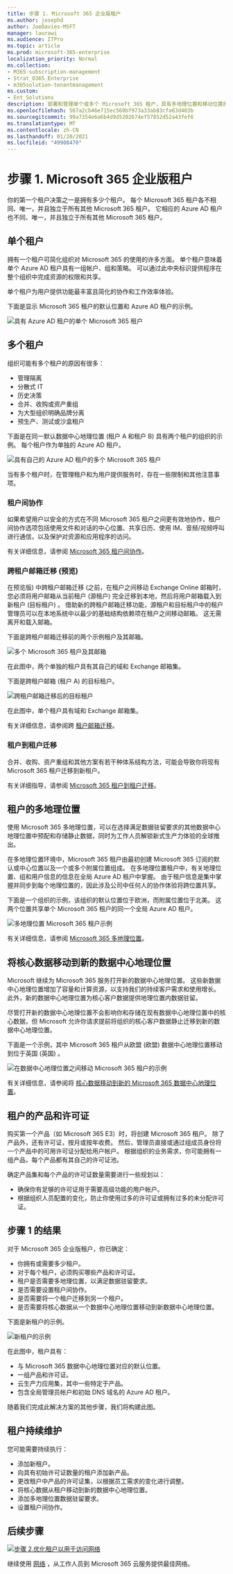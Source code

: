 ```yaml
---
title: 步骤 1. Microsoft 365 企业版租户
ms.author: josephd
author: JoeDavies-MSFT
manager: laurawi
ms.audience: ITPro
ms.topic: article
ms.prod: microsoft-365-enterprise
localization_priority: Normal
ms.collection:
- M365-subscription-management
- Strat_O365_Enterprise
- m365solution-tenantmanagement
ms.custom:
- Ent_Solutions
description: 部署和管理单个或多个 Microsoft 365 租户，具有多地理位置和移动位置的选项。
ms.openlocfilehash: 567a2cb46e715ec560bf973a33ab83cfa63d403b
ms.sourcegitcommit: 99a7354e6a6b4d9d5202674ef57852d52a43fef6
ms.translationtype: MT
ms.contentlocale: zh-CN
ms.lasthandoff: 01/20/2021
ms.locfileid: "49908470"
---
```

# <a name="step-1-your-microsoft-365-for-enterprise-tenants"></a>步骤 1. Microsoft 365 企业版租户

你的第一个租户决策之一是拥有多少个租户。 每个 Microsoft 365 租户各不相同、唯一，并且独立于所有其他 Microsoft 365 租户。 它相应的 Azure AD 租户也不同、唯一，并且独立于所有其他 Microsoft 365 租户。

## <a name="single-tenant"></a>单个租户
拥有一个租户可简化组织对 Microsoft 365 的使用的许多方面。 单个租户意味着单个 Azure AD 租户具有一组帐户、组和策略。 可以通过此中央标识提供程序在整个组织中完成资源的权限和共享。

单个租户为用户提供功能最丰富且简化的协作和工作效率体验。

下面是显示 Microsoft 365 租户的默认位置和 Azure AD 租户的示例。

![具有 Azure AD 租户的单个 Microsoft 365 租户](../media/tenant-management-overview/tenant-management-example-tenant.png)

## <a name="multiple-tenants"></a>多个租户

组织可能有多个租户的原因有很多：

- 管理隔离
- 分散式 IT
- 历史决策
- 合并、收购或资产重组
- 为大型组织明确品牌分离
- 预生产、测试或沙盒租户

下面是在同一默认数据中心地理位置 (租户 A 和租户 B) 具有两个租户的组织的示例。 每个租户作为单独的 Azure AD 租户。

![具有自己的 Azure AD 租户的多个 Microsoft 365 租户](../media/tenant-management-overview/tenant-management-example-multi-tenant.png)

当有多个租户时，在管理租户和为用户提供服务时，存在一些限制和其他注意事项。

### <a name="inter-tenant-collaboration"></a>租户间协作

如果希望用户以安全的方式在不同 Microsoft 365 租户之间更有效地协作，租户间协作选项包括使用文件和对话的中心位置、共享日历、使用 IM、音频/视频呼叫进行通信，以及保护对资源和应用程序的访问。

有关详细信息，请参阅 [Microsoft 365 租户间协作](../enterprise/microsoft-365-inter-tenant-collaboration.md)。

### <a name="cross-tenant-mailbox-migration-preview"></a>跨租户邮箱迁移 (预览) 

在预览版) 中跨租户邮箱迁移 (之前，在租户之间移动 Exchange Online 邮箱时，您必须将用户邮箱从当前租户 (源租户) 完全迁移到本地，然后将用户邮箱载入到新租户 (目标租户) 。 借助新的跨租户邮箱迁移功能，源租户和目标租户中的租户管理员可以在本地系统中以最少的基础结构依赖项在租户之间移动邮箱。 这无需离开和载入邮箱。

下面是跨租户邮箱迁移前的两个示例租户及其邮箱。

![多个 Microsoft 365 租户及其邮箱](../media/tenant-management-overview/tenant-management-cross-tenant-mailbox-before.png)

在此图中，两个单独的租户具有其自己的域和 Exchange 邮箱集。

下面是跨租户邮箱 (租户 A) 的目标租户。

![跨租户邮箱迁移后的目标租户](../media/tenant-management-overview/tenant-management-cross-tenant-mailbox-after.png)

在此图中，单个租户具有域和 Exchange 邮箱集。

有关详细信息，请参阅跨 [租户邮箱迁移](../enterprise/cross-tenant-mailbox-migration.md)。

### <a name="tenant-to-tenant-migrations"></a>租户到租户迁移

合并、收购、资产重组和其他方案有若干种体系结构方法，可能会导致你将现有 Microsoft 365 租户迁移到新租户。 

有关详细指导，请参阅 [Microsoft 365 租户到租户迁移](../enterprise/microsoft-365-tenant-to-tenant-migrations.md)。

## <a name="multi-geo-for-a-tenant"></a>租户的多地理位置

使用 Microsoft 365 多地理位置，可以在选择满足数据驻留要求的其他数据中心地理位置中预配和存储静止数据，同时为工作人员解锁新式生产力体验的全球推出。

在多地理位置环境中，Microsoft 365 租户由最初创建 Microsoft 365 订阅的默认或中心位置以及一个或多个附属位置组成。 在多地理位置租户中，有关地理位置、组和用户信息的信息在全局 Azure AD 租户中掌握。 由于租户信息是集中掌握并同步到每个地理位置的，因此涉及公司中任何人的协作体验将跨位置共享。

下面是一个组织的示例，该组织的默认位置位于欧洲，而附属位置位于北美。 这两个位置共享单个 Microsoft 365 租户的同一个全局 Azure AD 租户。

![多地理位置 Microsoft 365 租户示例](../media/tenant-management-overview/tenant-management-example-multi-geo.png)

有关详细信息，请参阅 [Microsoft 365 多地理位置](../enterprise/microsoft-365-multi-geo.md)。

## <a name="moving-core-data-to-a-new-datacenter-geo"></a>将核心数据移动到新的数据中心地理位置

Microsoft 继续为 Microsoft 365 服务打开新的数据中心地理位置。 这些新数据中心地理位置增加了容量和计算资源，以支持我们的持续客户需求和使用增长。 此外，新的数据中心地理位置为核心客户数据提供地理位置内数据驻留。

尽管打开新的数据中心地理位置不会影响你和存储在现有数据中心地理位置中的核心数据，但 Microsoft 允许你请求提前将组织的核心客户数据静止迁移到新的数据中心地理位置。

下面是一个示例，其中 Microsoft 365 租户从欧盟 (欧盟) 数据中心地理位置移动到位于英国 (英国) 。

![在数据中心地理位置之间移动 Microsoft 365 租户的示例](../media/tenant-management-overview/tenant-management-example-tenant-move.png)

有关详细信息，请参阅将 [核心数据移动到新的 Microsoft 365 数据中心地理位置](../enterprise/moving-data-to-new-datacenter-geos.md)。

## <a name="products-and-licenses-for-a-tenant"></a>租户的产品和许可证

购买第一个产品（如 Microsoft 365 E3）时，将创建 Microsoft 365 租户。 除了产品外，还有许可证，按月或按年收费。 然后，管理员直接或通过组成员身份将一个产品中的可用许可证分配给用户帐户。 根据组织的业务需求，你可能拥有一组产品，每个产品都有其自己的许可证池。 

确定产品集和每个产品的许可证数量需要进行一些规划以：

- 确保你有足够的许可证用于需要高级功能的用户帐户。
- 根据组织人员配置的变化，防止你使用过多的许可证或拥有过多的未分配许可证。


## <a name="results-of-step-1"></a>步骤 1 的结果

对于 Microsoft 365 企业版租户，你已确定：

- 你拥有或需要多少租户。
- 对于每个租户，必须购买哪些产品和许可证。
- 租户是否需要多地理位置，以满足数据驻留要求。
- 是否需要设置租户间协作。
- 是否需要将一个租户迁移到另一个租户。
- 是否需要将核心数据从一个数据中心地理位置移动到新数据中心地理位置。

下面是新租户的示例。

![新租户的示例](../media/tenant-management-overview/tenant-management-tenant-build-step1.png)

在此图中，租户具有：

- 与 Microsoft 365 数据中心地理位置对应的默认位置。
- 一组产品和许可证。
- 云生产力应用集，其中一些特定于产品。
- 包含全局管理员帐户和初始 DNS 域名的 Azure AD 租户。

随着我们完成此解决方案的其他步骤，我们将构建此图。

## <a name="ongoing-maintenance-for-tenants"></a>租户持续维护

您可能需要持续执行：

- 添加新租户。
- 向具有初始许可证数量的租户添加新产品。
- 更改租户中产品的许可证集，以根据员工需求的变化进行调整。
- 将核心数据从租户移动到新的数据中心地理位置。
- 添加多地理位置数据驻留要求。
- 设置租户间协作。

## <a name="next-step"></a>后续步骤

[![步骤 2.优化租户以用于访问网络](../media/tenant-management-overview/tenant-management-step-grid-networking.png)](tenant-management-networking.md)

继续使用 [网络](tenant-management-networking.md) ，从工作人员到 Microsoft 365 云服务提供最佳网络。
